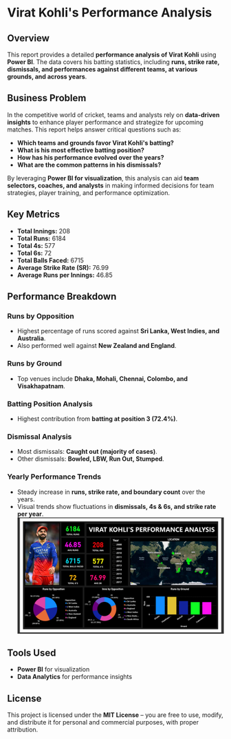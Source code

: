 # Virat Kohli's Performance Analysis  

## Overview  
This report provides a detailed **performance analysis of Virat Kohli** using **Power BI**. The data covers his batting statistics, including **runs, strike rate, dismissals, and performances against different teams, at various grounds, and across years**.  

## Business Problem  
In the competitive world of cricket, teams and analysts rely on **data-driven insights** to enhance player performance and strategize for upcoming matches. This report helps answer critical questions such as:  

- **Which teams and grounds favor Virat Kohli's batting?**  
- **What is his most effective batting position?**  
- **How has his performance evolved over the years?**  
- **What are the common patterns in his dismissals?**  

By leveraging **Power BI for visualization**, this analysis can aid **team selectors, coaches, and analysts** in making informed decisions for team strategies, player training, and performance optimization.  

## Key Metrics  
- **Total Innings:** 208  
- **Total Runs:** 6184  
- **Total 4s:** 577  
- **Total 6s:** 72  
- **Total Balls Faced:** 6715  
- **Average Strike Rate (SR):** 76.99  
- **Average Runs per Innings:** 46.85  

## Performance Breakdown  

### Runs by Opposition  
- Highest percentage of runs scored against **Sri Lanka, West Indies, and Australia**.  
- Also performed well against **New Zealand and England**.  

### Runs by Ground  
- Top venues include **Dhaka, Mohali, Chennai, Colombo, and Visakhapatnam**.  

### Batting Position Analysis  
- Highest contribution from **batting at position 3 (72.4%)**.  

### Dismissal Analysis  
- Most dismissals: **Caught out (majority of cases)**.  
- Other dismissals: **Bowled, LBW, Run Out, Stumped**.  

### Yearly Performance Trends  
- Steady increase in **runs, strike rate, and boundary count** over the years.  
- Visual trends show fluctuations in **dismissals, 4s & 6s, and strike rate per year**.  
  ![image_anti](https://github.com/Pdeep666/POWERBI/blob/15f5c9244a4d137ccebcb40c1de23a5b33f4f26e/VIRAT%20KOHLI%20PERFROMANCE/Screenshot%20(206).png)
## Tools Used  
- **Power BI** for visualization  
- **Data Analytics** for performance insights  

## License  
This project is licensed under the **MIT License** – you are free to use, modify, and distribute it for personal and commercial purposes, with proper attribution.  

